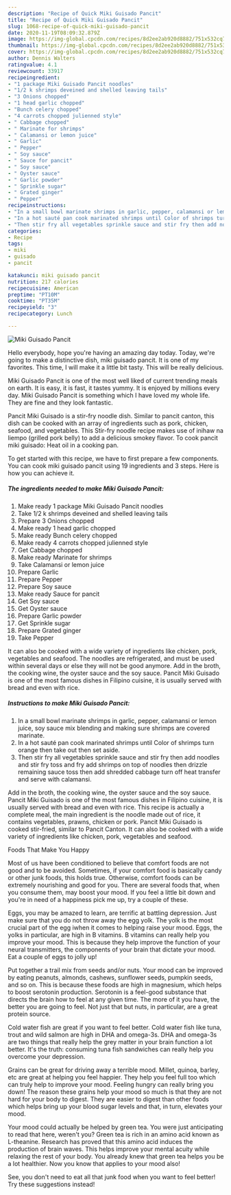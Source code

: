 ```yaml
---
description: "Recipe of Quick Miki Guisado Pancit"
title: "Recipe of Quick Miki Guisado Pancit"
slug: 1068-recipe-of-quick-miki-guisado-pancit
date: 2020-11-19T08:09:32.879Z
image: https://img-global.cpcdn.com/recipes/8d2ee2ab920d8882/751x532cq70/miki-guisado-pancit-recipe-main-photo.jpg
thumbnail: https://img-global.cpcdn.com/recipes/8d2ee2ab920d8882/751x532cq70/miki-guisado-pancit-recipe-main-photo.jpg
cover: https://img-global.cpcdn.com/recipes/8d2ee2ab920d8882/751x532cq70/miki-guisado-pancit-recipe-main-photo.jpg
author: Dennis Walters
ratingvalue: 4.1
reviewcount: 33917
recipeingredient:
- "1 package Miki Guisado Pancit noodles"
- "1/2 k shrimps deveined and shelled leaving tails"
- "3 Onions chopped"
- "1 head garlic chopped"
- "Bunch celery chopped"
- "4 carrots chopped julienned style"
- " Cabbage chopped"
- " Marinate for shrimps"
- " Calamansi or lemon juice"
- " Garlic"
- " Pepper"
- " Soy sauce"
- " Sauce for pancit"
- " Soy sauce"
- " Oyster sauce"
- " Garlic powder"
- " Sprinkle sugar"
- " Grated ginger"
- " Pepper"
recipeinstructions:
- "In a small bowl marinate shrimps in garlic, pepper, calamansi or lemon juice, soy sauce mix blending and making sure shrimps are covered marinate."
- "In a hot sauté pan cook marinated shrimps until Color of shrimps turn orange then take out then set aside."
- "Then stir fry all vegetables sprinkle sauce and stir fry then add noodles and stir fry toss and fry add shrimps on top of noodles then drizzle remaining sauce toss then add shredded cabbage turn off heat transfer and serve with calamansi."
categories:
- Recipe
tags:
- miki
- guisado
- pancit

katakunci: miki guisado pancit 
nutrition: 217 calories
recipecuisine: American
preptime: "PT10M"
cooktime: "PT35M"
recipeyield: "3"
recipecategory: Lunch

---
```



![Miki Guisado Pancit](https://img-global.cpcdn.com/recipes/8d2ee2ab920d8882/751x532cq70/miki-guisado-pancit-recipe-main-photo.jpg)

Hello everybody, hope you're having an amazing day today. Today, we're going to make a distinctive dish, miki guisado pancit. It is one of my favorites. This time, I will make it a little bit tasty. This will be really delicious.

Miki Guisado Pancit is one of the most well liked of current trending meals on earth. It is easy, it is fast, it tastes yummy. It is enjoyed by millions every day. Miki Guisado Pancit is something which I have loved my whole life. They are fine and they look fantastic.

Pancit Miki Guisado is a stir-fry noodle dish. Similar to pancit canton, this dish can be cooked with an array of ingredients such as pork, chicken, seafood, and vegetables. This Stir-fry noodle recipe makes use of inihaw na liempo (grilled pork belly) to add a delicious smokey flavor. To cook pancit miki guisado: Heat oil in a cooking pan.


To get started with this recipe, we have to first prepare a few components. You can cook miki guisado pancit using 19 ingredients and 3 steps. Here is how you can achieve it.

<!--inarticleads1-->

##### The ingredients needed to make Miki Guisado Pancit:

1. Make ready 1 package Miki Guisado Pancit noodles
1. Take 1/2 k shrimps deveined and shelled leaving tails
1. Prepare 3 Onions chopped
1. Make ready 1 head garlic chopped
1. Make ready Bunch celery chopped
1. Make ready 4 carrots chopped julienned style
1. Get  Cabbage chopped
1. Make ready  Marinate for shrimps
1. Take  Calamansi or lemon juice
1. Prepare  Garlic
1. Prepare  Pepper
1. Prepare  Soy sauce
1. Make ready  Sauce for pancit
1. Get  Soy sauce
1. Get  Oyster sauce
1. Prepare  Garlic powder
1. Get  Sprinkle sugar
1. Prepare  Grated ginger
1. Take  Pepper


It can also be cooked with a wide variety of ingredients like chicken, pork, vegetables and seafood. The noodles are refrigerated, and must be used within several days or else they will not be good anymore. Add in the broth, the cooking wine, the oyster sauce and the soy sauce. Pancit Miki Guisado is one of the most famous dishes in Filipino cuisine, it is usually served with bread and even with rice. 

<!--inarticleads2-->

##### Instructions to make Miki Guisado Pancit:

1. In a small bowl marinate shrimps in garlic, pepper, calamansi or lemon juice, soy sauce mix blending and making sure shrimps are covered marinate.
1. In a hot sauté pan cook marinated shrimps until Color of shrimps turn orange then take out then set aside.
1. Then stir fry all vegetables sprinkle sauce and stir fry then add noodles and stir fry toss and fry add shrimps on top of noodles then drizzle remaining sauce toss then add shredded cabbage turn off heat transfer and serve with calamansi.


Add in the broth, the cooking wine, the oyster sauce and the soy sauce. Pancit Miki Guisado is one of the most famous dishes in Filipino cuisine, it is usually served with bread and even with rice. This recipe is actually a complete meal, the main ingredient is the noodle made out of rice, it contains vegetables, prawns, chicken or pork. Pancit Miki Guisado is cooked stir-fried, similar to Pancit Canton. It can also be cooked with a wide variety of ingredients like chicken, pork, vegetables and seafood. 

Foods That Make You Happy


Most of us have been conditioned to believe that comfort foods are not good and to be avoided. Sometimes, if your comfort food is basically candy or other junk foods, this holds true. Otherwise, comfort foods can be extremely nourishing and good for you. There are several foods that, when you consume them, may boost your mood. If you feel a little bit down and you're in need of a happiness pick me up, try a couple of these.

Eggs, you may be amazed to learn, are terrific at battling depression. Just make sure that you do not throw away the egg yolk. The yolk is the most crucial part of the egg iwhen it comes to helping raise your mood. Eggs, the yolks in particular, are high in B vitamins. B vitamins can really help you improve your mood. This is because they help improve the function of your neural transmitters, the components of your brain that dictate your mood. Eat a couple of eggs to jolly up!

Put together a trail mix from seeds and/or nuts. Your mood can be improved by eating peanuts, almonds, cashews, sunflower seeds, pumpkin seeds, and so on. This is because these foods are high in magnesium, which helps to boost serotonin production. Serotonin is a feel-good substance that directs the brain how to feel at any given time. The more of it you have, the better you are going to feel. Not just that but nuts, in particular, are a great protein source.

Cold water fish are great if you want to feel better. Cold water fish like tuna, trout and wild salmon are high in DHA and omega-3s. DHA and omega-3s are two things that really help the grey matter in your brain function a lot better. It's the truth: consuming tuna fish sandwiches can really help you overcome your depression. 

Grains can be great for driving away a terrible mood. Millet, quinoa, barley, etc are great at helping you feel happier. They help you feel full too which can truly help to improve your mood. Feeling hungry can really bring you down! The reason these grains help your mood so much is that they are not hard for your body to digest. They are easier to digest than other foods which helps bring up your blood sugar levels and that, in turn, elevates your mood.

Your mood could actually be helped by green tea. You were just anticipating to read that here, weren't you? Green tea is rich in an amino acid known as L-theanine. Research has proved that this amino acid induces the production of brain waves. This helps improve your mental acuity while relaxing the rest of your body. You already knew that green tea helps you be a lot healthier. Now you know that applies to your mood also!

See, you don't need to eat all that junk food when you want to feel better! Try  these suggestions  instead!

